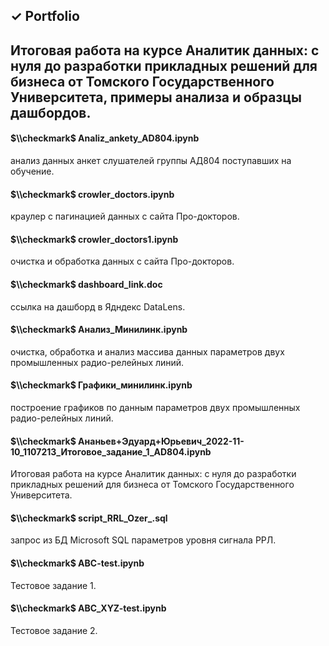 ## $\checkmark$ Portfolio 

## Итоговая работа на курсе Аналитик данных: с нуля до разработки прикладных решений для бизнеса от Томского Государственного Университета, примеры анализа и образцы дашбордов.
#### $\\checkmark$ Analiz_ankety_AD804.ipynb
анализ данных анкет слушателей группы АД804 поступавших на обучение.
#### $\\checkmark$ crowler_doctors.ipynb
краулер с пагинацией данных с сайта Про-докторов.
#### $\\checkmark$ crowler_doctors1.ipynb 
очистка и обработка данных с сайта Про-докторов.
#### $\\checkmark$ dashboard_link.doc
ссылка на дашборд в Ядндекс DataLens.
#### $\\checkmark$ Анализ_Минилинк.ipynb
очистка, обработка и анализ массива данных параметров двух промышленных радио-релейных линий.
#### $\\checkmark$ Графики_минилинк.ipynb 
построение графиков по данным параметров двух промышленных радио-релейных линий.
#### $\\checkmark$ Ананьев+Эдуард+Юрьевич_2022-11-10_1107213_Итоговое_задание_1_AD804.ipynb
Итоговая работа на курсе Аналитик данных: с нуля до разработки прикладных решений для бизнеса от Томского Государственного Университета.
#### $\\checkmark$ script_RRL_Ozer_.sql
запрос из БД Microsoft SQL параметров уровня сигнала РРЛ.
#### $\\checkmark$ ABC-test.ipynb
Тестовое задание 1.
#### $\\checkmark$ ABC_XYZ-test.ipynb
Тестовое задание 2.
